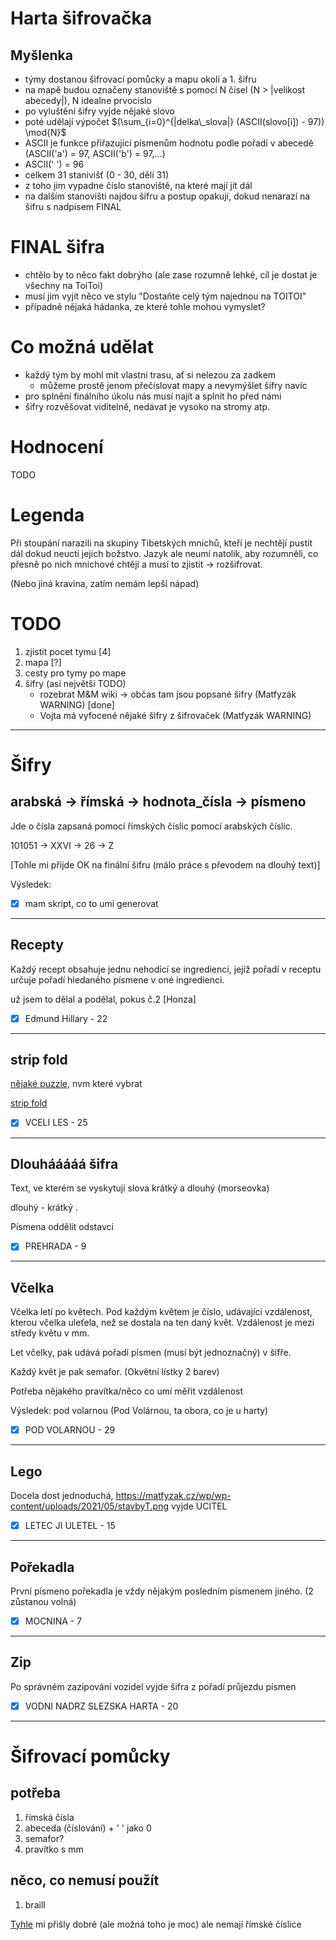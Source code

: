 # Harta šifrovačka

## Myšlenka

+ týmy dostanou šifrovací pomůcky a mapu okolí a 1. šifru
+ na mapě budou označeny stanoviště s pomocí N čísel (N > |velikost abecedy|), N idealne prvocislo
+ po vyluštění šifry vyjde nějaké slovo
+ poté udělají výpočet $(\sum_{i=0}^{|delka\_slova|} (ASCII(slovo[i]) - 97)) \mod{N}$
+ ASCII je funkce přiřazující písmenům hodnotu podle pořadí v abecedě (ASCII('a') = 97, ASCII('b') = 97,...)
+ ASCII(' ') = 96
+ celkem 31 stanivišť (0 - 30, dělí 31)
+ z toho jim vypadne číslo stanoviště, na které mají jít dál
+ na dalším stanovišti najdou šifru a postup opakují, dokud nenarazí na šifru s nadpisem FINAL

# FINAL šifra

+ chtělo by to něco fakt dobrýho (ale zase rozumně lehké, cíl je dostat je všechny na ToiToi)
+ musí jim vyjít něco ve stylu "Dostaňte celý tým najednou na TOITOI"
+ případně nějaká hádanka, ze které tohle mohou vymyslet?

# Co možná udělat

+ každý tým by mohl mít vlastní trasu, ať si nelezou za zadkem
    + můžeme prostě jenom přečíslovat mapy a nevymýšlet šifry navíc
+ pro splnění finálního úkolu nás musí najít a splnit ho před námi
+ šifry rozvěšovat viditelně, nedávat je vysoko na stromy atp.

# Hodnocení

TODO

# Legenda

Při stoupání narazili na skupiny Tibetských mnichů, kteří je nechtějí pustit dál dokud neuctí jejich božstvo. 
Jazyk ale neumí natolik, aby rozumněli, co přesně po nich mnichové chtějí a musí to zjistit -> rozšifrovat.

(Nebo jiná kravina, zatím nemám lepší nápad)

# TODO

1. zjistit pocet tymu [4]
2. mapa [?]
3. cesty pro tymy po mape
4. šifry (asi největší TODO)
    + rozebrat M&M wiki -> občas tam jsou popsané šifry (Matfyzák WARNING) [done]
    + Vojta má vyfocené nějaké šifry z šifrovaček (Matfyzák WARNING)
    
---
# Šifry

## arabská -> římská -> hodnota_čísla -> písmeno

Jde o čísla zapsaná pomocí římských číslic pomocí arabských číslic.

101051 -> XXVI -> 26 -> Z

[Tohle mi přijde OK na finální šifru (málo práce s převodem na dlouhý text)]

Výsledek:

- [x] mam skript, co to umi generovat

---
## Recepty

Každý recept obsahuje jednu nehodící se ingredienci, jejíž pořadí v receptu určuje pořadí hledaného písmene v oné ingredienci.

už jsem to dělal a podělal, pokus č.2 [Honza]

- [x] Edmund Hillary - 22

---
## strip fold

[nějaké puzzle](http://erikdemaine.org/fonts/), nvm které vybrat

[strip fold](http://erikdemaine.org/fonts/strip/)

- [x] VCELI LES - 25

---
## Dlouhááááá šifra

Text, ve kterém se vyskytují slova krátký a dlouhý (morseovka)

dlouhý - 
krátký .

Písmena oddělit odstavci

- [x] PREHRADA - 9

---
## Včelka

Včelka letí po květech. Pod každým květem je číslo, udávající vzdálenost, kterou včelka
uleťela, než se dostala na ten daný květ. Vzdálenost je mezi středy květu v mm.

Let včelky, pak udává pořadí písmen (musí být jednoznačný) v šifře.

Každý květ je pak semafor. (Okvětní lístky 2 barev)

Potřeba nějakého pravítka/něco co umí měřit vzdálenost

Výsledek: pod volarnou (Pod Volárnou, ta obora, co je u harty)

- [x] POD VOLARNOU - 29

---
## Lego

Docela dost jednoduchá,
https://matfyzak.cz/wp/wp-content/uploads/2021/05/stavbyT.png
vyjde UCITEL

- [x] LETEC JI ULETEL - 15

---
## Pořekadla

První písmeno pořekadla je vždy nějakým posledním písmenem jiného. (2 zůstanou volná)

- [x] MOCNINA - 7

---
## Zip

Po správném zazipování vozidel vyjde šifra z pořadí průjezdu písmen

- [x] VODNI NADRZ SLEZSKA HARTA - 20



---
# Šifrovací pomůcky

## potřeba
1. římská čísla
2. abeceda (číslování) + ' ' jako 0
3. semafor?
4. pravítko s mm

## něco, co nemusí použít 
1. braill


[Tyhle](https://chlyftym.cz/wp-content/uploads/pomucky_print_nano_1-1-4.pdf) mi přišly dobré (ale možná toho je moc)
ale nemají římské číslice